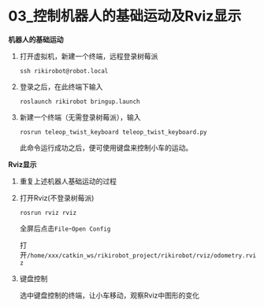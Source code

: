 # 03_控制机器人的基础运动及Rviz显示

**机器人的基础运动**

1. 打开虚拟机，新建一个终端，远程登录树莓派

	```
	ssh rikirobot@robot.local
	```

2. 登录之后，在此终端下输入

	```
	roslaunch rikirobot bringup.launch
	```

3. 新建一个终端（无需登录树莓派），输入

	```
	rosrun teleop_twist_keyboard teleop_twist_keyboard.py
	```

	此命令运行成功之后，便可使用键盘来控制小车的运动。

**Rviz显示**

1. 重复上述机器人基础运动的过程

2. 打开Rviz(不登录树莓派)

	```
	rosrun rviz rviz
	```

	全屏后点击`File`-`Open Config` 

	打开`/home/xxx/catkin_ws/rikirobot_project/rikirobot/rviz/odometry.rviz`

3. 键盘控制

	选中键盘控制的终端，让小车移动，观察Rviz中图形的变化